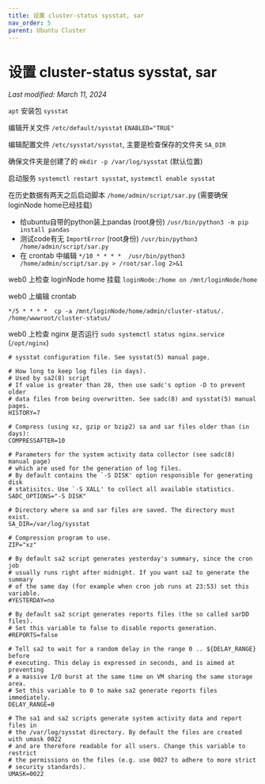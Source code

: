 ```yaml
---
title: 设置 cluster-status sysstat, sar
nav_order: 5
parent: Ubuntu Cluster
---
```



# 设置 cluster-status sysstat, sar
*Last modified: March 11, 2024*

`apt` 安装包 `sysstat`

编辑开关文件 `/etc/default/sysstat` `ENABLED="TRUE"`

编辑配置文件 `/etc/sysstat/sysstat`, 主要是检查保存的文件夹 `SA_DIR`

确保文件夹是创建了的 `mkdir -p /var/log/sysstat` (默认位置)

启动服务 `systemctl restart sysstat`, `systemctl enable sysstat`

在历史数据有两天之后启动脚本 `/home/admin/script/sar.py` (需要确保loginNode home已经挂载)
  - 给ubuntu自带的python装上pandas (root身份) `/usr/bin/python3 -m pip install pandas`
  - 测试code有无 `ImportError` (root身份) `/usr/bin/python3 /home/admin/script/sar.py`
  - 在 crontab 中编辑 `*/10 * * * *  /usr/bin/python3 /home/admin/script/sar.py > /root/sar.log 2>&1` 

web0 上检查 loginNode home 挂载 `loginNode:/home on /mnt/loginNode/home`

web0 上编辑 crontab

```
*/5 * * * *  cp -a /mnt/loginNode/home/admin/cluster-status/. /home/wwwroot/cluster-status/

```

web0 上检查 nginx 是否运行 `sudo systemctl status nginx.service` (`/opt/nginx`)


```
# sysstat configuration file. See sysstat(5) manual page.

# How long to keep log files (in days).
# Used by sa2(8) script
# If value is greater than 28, then use sadc's option -D to prevent older
# data files from being overwritten. See sadc(8) and sysstat(5) manual pages.
HISTORY=7

# Compress (using xz, gzip or bzip2) sa and sar files older than (in days):
COMPRESSAFTER=10

# Parameters for the system activity data collector (see sadc(8) manual page)
# which are used for the generation of log files.
# By default contains the `-S DISK' option responsible for generating disk
# statisitcs. Use `-S XALL' to collect all available statistics.
SADC_OPTIONS="-S DISK"

# Directory where sa and sar files are saved. The directory must exist.
SA_DIR=/var/log/sysstat

# Compression program to use.
ZIP="xz"

# By default sa2 script generates yesterday's summary, since the cron job
# usually runs right after midnight. If you want sa2 to generate the summary
# of the same day (for example when cron job runs at 23:53) set this variable.
#YESTERDAY=no

# By default sa2 script generates reports files (the so called sarDD files).
# Set this variable to false to disable reports generation.
#REPORTS=false

# Tell sa2 to wait for a random delay in the range 0 .. ${DELAY_RANGE} before
# executing. This delay is expressed in seconds, and is aimed at preventing
# a massive I/O burst at the same time on VM sharing the same storage area.
# Set this variable to 0 to make sa2 generate reports files immediately.
DELAY_RANGE=0

# The sa1 and sa2 scripts generate system activity data and report files in
# the /var/log/sysstat directory. By default the files are created with umask 0022
# and are therefore readable for all users. Change this variable to restrict
# the permissions on the files (e.g. use 0027 to adhere to more strict
# security standards).
UMASK=0022
```


